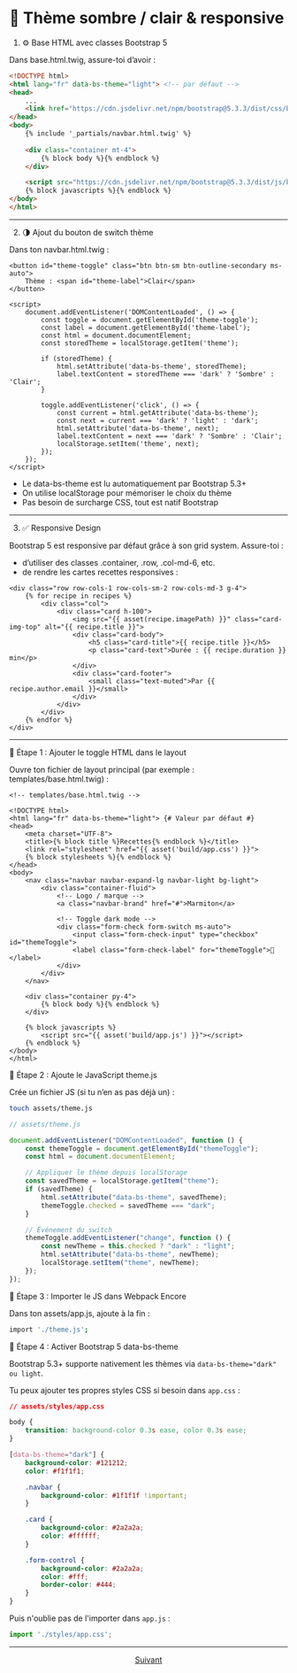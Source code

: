 # 🎨 Thème sombre / clair & responsive

1. ⚙️ Base HTML avec classes Bootstrap 5

Dans base.html.twig, assure-toi d’avoir :

```html
<!DOCTYPE html>
<html lang="fr" data-bs-theme="light"> <!-- par défaut -->
<head>
    ...
    <link href="https://cdn.jsdelivr.net/npm/bootstrap@5.3.3/dist/css/bootstrap.min.css" rel="stylesheet">
</head>
<body>
    {% include '_partials/navbar.html.twig' %}
    
    <div class="container mt-4">
        {% block body %}{% endblock %}
    </div>

    <script src="https://cdn.jsdelivr.net/npm/bootstrap@5.3.3/dist/js/bootstrap.bundle.min.js"></script>
    {% block javascripts %}{% endblock %}
</body>
</html>
```

---

2. 🌗 Ajout du bouton de switch thème

Dans ton navbar.html.twig :

```twig
<button id="theme-toggle" class="btn btn-sm btn-outline-secondary ms-auto">
    Thème : <span id="theme-label">Clair</span>
</button>

<script>
    document.addEventListener('DOMContentLoaded', () => {
        const toggle = document.getElementById('theme-toggle');
        const label = document.getElementById('theme-label');
        const html = document.documentElement;
        const storedTheme = localStorage.getItem('theme');

        if (storedTheme) {
            html.setAttribute('data-bs-theme', storedTheme);
            label.textContent = storedTheme === 'dark' ? 'Sombre' : 'Clair';
        }

        toggle.addEventListener('click', () => {
            const current = html.getAttribute('data-bs-theme');
            const next = current === 'dark' ? 'light' : 'dark';
            html.setAttribute('data-bs-theme', next);
            label.textContent = next === 'dark' ? 'Sombre' : 'Clair';
            localStorage.setItem('theme', next);
        });
    });
</script>

```

* Le data-bs-theme est lu automatiquement par Bootstrap 5.3+
* On utilise localStorage pour mémoriser le choix du thème
* Pas besoin de surcharge CSS, tout est natif Bootstrap

---

3. ✅ Responsive Design

Bootstrap 5 est responsive par défaut grâce à son grid system. Assure-toi :

- d’utiliser des classes .container, .row, .col-md-6, etc.
- de rendre les cartes recettes responsives :

```twig
<div class="row row-cols-1 row-cols-sm-2 row-cols-md-3 g-4">
    {% for recipe in recipes %}
        <div class="col">
            <div class="card h-100">
                <img src="{{ asset(recipe.imagePath) }}" class="card-img-top" alt="{{ recipe.title }}">
                <div class="card-body">
                    <h5 class="card-title">{{ recipe.title }}</h5>
                    <p class="card-text">Durée : {{ recipe.duration }} min</p>
                </div>
                <div class="card-footer">
                    <small class="text-muted">Par {{ recipe.author.email }}</small>
                </div>
            </div>
        </div>
    {% endfor %}
</div>

```

---

🎨 Étape 1 : Ajouter le toggle HTML dans le layout

Ouvre ton fichier de layout principal (par exemple : templates/base.html.twig) :

```twig
<!-- templates/base.html.twig -->

<!DOCTYPE html>
<html lang="fr" data-bs-theme="light"> {# Valeur par défaut #}
<head>
    <meta charset="UTF-8">
    <title>{% block title %}Recettes{% endblock %}</title>
    <link rel="stylesheet" href="{{ asset('build/app.css') }}">
    {% block stylesheets %}{% endblock %}
</head>
<body>
    <nav class="navbar navbar-expand-lg navbar-light bg-light">
        <div class="container-fluid">
            <!-- Logo / marque -->
            <a class="navbar-brand" href="#">Marmiton</a>

            <!-- Toggle dark mode -->
            <div class="form-check form-switch ms-auto">
                <input class="form-check-input" type="checkbox" id="themeToggle">
                <label class="form-check-label" for="themeToggle">🌙</label>
            </div>
        </div>
    </nav>

    <div class="container py-4">
        {% block body %}{% endblock %}
    </div>

    {% block javascripts %}
        <script src="{{ asset('build/app.js') }}"></script>
    {% endblock %}
</body>
</html>

```

🧠 Étape 2 : Ajoute le JavaScript theme.js

Crée un fichier JS (si tu n’en as pas déjà un) :

```bash
touch assets/theme.js
```

```js
// assets/theme.js

document.addEventListener("DOMContentLoaded", function () {
    const themeToggle = document.getElementById("themeToggle");
    const html = document.documentElement;

    // Appliquer le thème depuis localStorage
    const savedTheme = localStorage.getItem("theme");
    if (savedTheme) {
        html.setAttribute("data-bs-theme", savedTheme);
        themeToggle.checked = savedTheme === "dark";
    }

    // Événement du switch
    themeToggle.addEventListener("change", function () {
        const newTheme = this.checked ? "dark" : "light";
        html.setAttribute("data-bs-theme", newTheme);
        localStorage.setItem("theme", newTheme);
    });
});

```

🔧 Étape 3 : Importer le JS dans Webpack Encore

Dans ton assets/app.js, ajoute à la fin :

```bash
import './theme.js';
```

🎨 Étape 4 : Activer Bootstrap 5 data-bs-theme

Bootstrap 5.3+ supporte nativement les thèmes via `data-bs-theme="dark" ou light`.

Tu peux ajouter tes propres styles CSS si besoin dans `app.css` :

```css
// assets/styles/app.css

body {
    transition: background-color 0.3s ease, color 0.3s ease;
}

[data-bs-theme="dark"] {
    background-color: #121212;
    color: #f1f1f1;

    .navbar {
        background-color: #1f1f1f !important;
    }

    .card {
        background-color: #2a2a2a;
        color: #ffffff;
    }

    .form-control {
        background-color: #2a2a2a;
        color: #fff;
        border-color: #444;
    }
}

```

Puis n'oublie pas de l'importer dans `app.js` :

```js
import './styles/app.css';
```

---

<p align="center">
  <a href="../readme.md">Suivant</a>
</p>